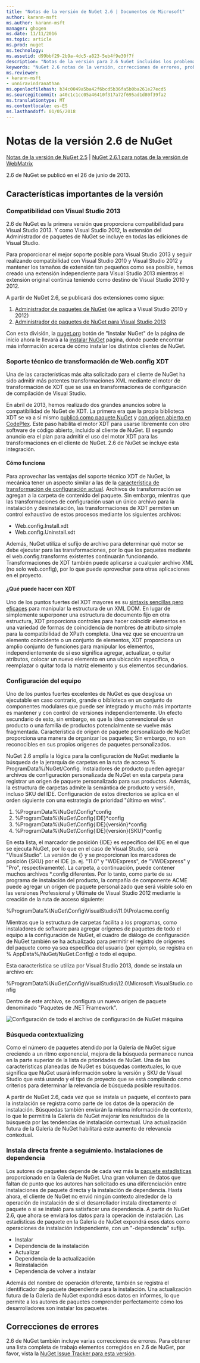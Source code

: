 ```yaml
---
title: "Notas de la versión de NuGet 2.6 | Documentos de Microsoft"
author: karann-msft
ms.author: karann-msft
manager: ghogen
ms.date: 11/11/2016
ms.topic: article
ms.prod: nuget
ms.technology: 
ms.assetid: d99bbf29-2b9a-4dc5-a823-5eb4f9e30f7f
description: "Notas de la versión para 2.6 NuGet incluidos los problemas conocidos, correcciones de errores, las funciones agregadas y dcr."
keywords: "NuGet 2.6 notas de la versión, correcciones de errores, problemas, conocidos agregan características, DCR"
ms.reviewer:
- karann-msft
- unniravindranathan
ms.openlocfilehash: b34c0049a5ba42f6bcd5b36fa5b0ba261e27ecd5
ms.sourcegitcommit: a40c1c1cc05a46410f317a72f695ad1d80f39fa2
ms.translationtype: MT
ms.contentlocale: es-ES
ms.lasthandoff: 01/05/2018
---
```

# <a name="nuget-26-release-notes"></a>Notas de la versión 2.6 de NuGet

[Notas de la versión de NuGet 2.5](../release-notes/nuget-2.5.md) | [NuGet 2.6.1 para notas de la versión de WebMatrix](../release-notes/nuget-2.6.1-for-webmatrix.md)

2.6 de NuGet se publicó en el 26 de junio de 2013.

## <a name="notable-features-in-the-release"></a>Características importantes de la versión

### <a name="support-for-visual-studio-2013"></a>Compatibilidad con Visual Studio 2013

2.6 de NuGet es la primera versión que proporciona compatibilidad para Visual Studio 2013. Y como Visual Studio 2012, la extensión del Administrador de paquetes de NuGet se incluye en todas las ediciones de Visual Studio.

Para proporcionar el mejor soporte posible para Visual Studio 2013 y seguir realizando compatibilidad con Visual Studio 2010 y Visual Studio 2012 y mantener los tamaños de extensión tan pequeños como sea posible, hemos creado una extensión independiente para Visual Studio 2013 mientras el extensión original continúa teniendo como destino de Visual Studio 2010 y 2012.

A partir de NuGet 2.6, se publicará dos extensiones como sigue:

1. [Administrador de paquetes de NuGet](https://marketplace.visualstudio.com/items?itemName=NuGetTeam.NuGetPackageManager) (se aplica a Visual Studio 2010 y 2012)
1. [Administrador de paquetes de NuGet para Visual Studio 2013](https://marketplace.visualstudio.com/items?itemName=NuGetTeam.NuGetPackageManagerforVisualStudio2013)

Con esta división, la [nuget.org](https://nuget.org) botón de "Instalar NuGet" de la página de inicio ahora le llevará a la [instalar NuGet](../guides/install-nuget.md) página, donde puede encontrar más información acerca de cómo instalar los distintos clientes de NuGet.

<a name="xdt"></a>

### <a name="xdt-webconfig-transformation-support"></a>Soporte técnico de transformación de Web.config XDT

Una de las características más alta solicitado para el cliente de NuGet ha sido admitir más potentes transformaciones XML mediante el motor de transformación de XDT que se usa en transformaciones de configuración de compilación de Visual Studio.

En abril de 2013, hemos realizado dos grandes anuncios sobre la compatibilidad de NuGet de XDT. La primera era que la propia biblioteca XDT se va a sí mismo [publicó como paquete NuGet](https://nuget.org/packages/Microsoft.Web.Xdt) y [con origen abierto en CodePlex](http://xdt.codeplex.com/). Este paso habilita el motor XDT para usarse libremente con otro software de código abierto, incluido al cliente de NuGet. El segundo anuncio era el plan para admitir el uso del motor XDT para las transformaciones en el cliente de NuGet. 2.6 de NuGet se incluye esta integración.

#### <a name="how-it-works"></a>Cómo funciona

Para aprovechar las ventajas del soporte técnico XDT de NuGet, la mecánica tener un aspecto similar a las de la [característica de transformación de configuración actual](../create-packages/source-and-config-file-transformations.md).
Archivos de transformación se agregan a la carpeta de contenido del paquete. Sin embargo, mientras que las transformaciones de configuración usan un único archivo para la instalación y desinstalación, las transformaciones de XDT permiten un control exhaustivo de estos procesos mediante los siguientes archivos:

- Web.config.Install.xdt
- Web.config.Uninstall.xdt

Además, NuGet utiliza el sufijo de archivo para determinar qué motor se debe ejecutar para las transformaciones, por lo que los paquetes mediante el web.config.transforms existentes continuarán funcionando. Transformaciones de XDT también puede aplicarse a cualquier archivo XML (no solo web.config), por lo que puede aprovechar para otras aplicaciones en el proyecto.

#### <a name="what-you-can-do-with-xdt"></a>¿Qué puede hacer con XDT

Uno de los puntos fuertes del XDT mayores es su [sintaxis sencillas pero eficaces](http://msdn.microsoft.com/library/dd465326.aspx) para manipular la estructura de un XML DOM. En lugar de simplemente superponer una estructura de documento fijo en otra estructura, XDT proporciona controles para hacer coincidir elementos en una variedad de formas de coincidencia de nombres de atributo simple para la compatibilidad de XPath completa. Una vez que se encuentra un elemento coincidente o un conjunto de elementos, XDT proporciona un amplio conjunto de funciones para manipular los elementos, independientemente de si eso significa agregar, actualizar, o quitar atributos, colocar un nuevo elemento en una ubicación específica, o reemplazar o quitar toda la matriz elemento y sus elementos secundarios.

### <a name="machine-wide-configuration"></a>Configuración del equipo

Uno de los puntos fuertes excelentes de NuGet es que desglosa un ejecutable en caso contrario, grande o biblioteca en un conjunto de componentes modulares que puede ser integrado y mucho más importante es mantener y con control de versiones independientemente. Un efecto secundario de esto, sin embargo, es que la idea convencional de un producto o una familia de productos potencialmente se vuelve más fragmentada.
Característica de origen de paquete personalizado de NuGet proporciona una manera de organizar los paquetes; Sin embargo, no son reconocibles en sus propios orígenes de paquetes personalizados.

NuGet 2.6 amplía la lógica para la configuración de NuGet mediante la búsqueda de la jerarquía de carpetas en la ruta de acceso % ProgramData%/NuGet/Config. Instaladores de producto pueden agregar archivos de configuración personalizada de NuGet en esta carpeta para registrar un origen de paquete personalizado para sus productos. Además, la estructura de carpetas admite la semántica de producto y versión, incluso SKU del IDE. Configuración de estos directorios se aplica en el orden siguiente con una estrategia de prioridad "último en wins".

1. %ProgramData%\NuGet\Config\*config
2. %ProgramData%\NuGet\Config\{IDE}\*config
3. %ProgramData%\NuGet\Config\{IDE}\{versión}\*config
4. %ProgramData%\NuGet\Config\{IDE}\{versión}\{SKU}\*config

En esta lista, el marcador de posición {IDE} es específico del IDE en el que se ejecuta NuGet, por lo que en el caso de Visual Studio, será "VisualStudio". La versión de {} y se proporcionan los marcadores de posición {SKU} por el IDE (p. ej. "11.0" y "WDExpress", de "VWDExpress" y "Pro", respectivamente). La carpeta, a continuación, puede contener muchos archivos *.config diferentes.
Por lo tanto, como parte de su programa de instalación del producto, la compañía de componente ACME puede agregar un origen de paquete personalizado que será visible solo en las versiones Professional y Ultimate de Visual Studio 2012 mediante la creación de la ruta de acceso siguiente:

%ProgramData%\NuGet\Config\VisualStudio\11.0\Pro\acme.config

Mientras que la estructura de carpetas facilita a los programas, como instaladores de software para agregar orígenes de paquetes de todo el equipo a la configuración de NuGet, el cuadro de diálogo de configuración de NuGet también se ha actualizado para permitir el registro de orígenes del paquete como ya sea específica del usuario (por ejemplo, se registra en % AppData%/NuGet/NuGet.Config) o todo el equipo.

Esta característica se utiliza por Visual Studio 2013, donde se instala un archivo en:

%ProgramData%\NuGet\Config\VisualStudio\12.0\Microsoft.VisualStudio.config

Dentro de este archivo, se configura un nuevo origen de paquete denominado "Paquetes de .NET Framework".

![Configuración de todo el archivo de configuración de NuGet máquina](./media/NuGet-Config-File-Machine-Wide.png)

### <a name="contextualizing-search"></a>Búsqueda contextualizing

Como el número de paquetes atendido por la Galería de NuGet sigue creciendo a un ritmo exponencial, mejora de la búsqueda permanece nunca en la parte superior de la lista de prioridades de NuGet. Una de las características planeadas de NuGet es búsquedas contextuales, lo que significa que NuGet usará información sobre la versión y SKU de Visual Studio que está usando y el tipo de proyecto que se está compilando como criterios para determinar la relevancia de búsqueda posible resultados.

A partir de NuGet 2.6, cada vez que se instala un paquete, el contexto para la instalación se registra como parte de los datos de la operación de instalación.  Búsquedas también enviarán la misma información de contexto, lo que le permitirá la Galería de NuGet mejorar los resultados de la búsqueda por las tendencias de instalación contextual.  Una actualización futura de la Galería de NuGet habilitará este aumento de relevancia contextual.

### <a name="tracking-direct-installs-vs-dependency-installs"></a>Instala directa frente a seguimiento. Instalaciones de dependencia

Los autores de paquetes depende de cada vez más la [paquete estadísticas](http://blog.nuget.org/20130226/Introducing-Package-Statistics.html) proporcionado en la Galería de NuGet.  Una gran volumen de datos que faltan de punto que los autores han solicitado es una diferenciación entre instalaciones de paquete directa y la instalación de dependencia.  Hasta ahora, el cliente de NuGet no envió ningún contexto alrededor de la operación de instalación de si el desarrollador instala directamente el paquete o si se instaló para satisfacer una dependencia.
A partir de NuGet 2.6, que ahora se enviará los datos para la operación de instalación.  Las estadísticas de paquete en la Galería de NuGet expondrá esos datos como operaciones de instalación independiente, con un "-dependencia" sufijo.

* Instalar
* Dependencia de la instalación
* Actualizar
* Dependencia de la actualización
* Reinstalación
* Dependencia de volver a instalar

Además del nombre de operación diferente, también se registra el identificador de paquete dependiente para la instalación.  Una actualización futura de la Galería de NuGet expondrá esos datos en informes, lo que permite a los autores de paquetes comprender perfectamente cómo los desarrolladores son instalar los paquetes.

## <a name="bug-fixes"></a>Correcciones de errores

2.6 de NuGet también incluye varias correcciones de errores. Para obtener una lista completa de trabajo elementos corregidos en 2.6 de NuGet, por favor, vista la [NuGet Issue Tracker para esta versión](https://nuget.codeplex.com/workitem/list/advanced?keyword=&status=Closed&type=All&priority=All&release=NuGet%202.6&assignedTo=All&component=All&sortField=LastUpdatedDate&sortDirection=Descending&page=0&reasonClosed=All).
